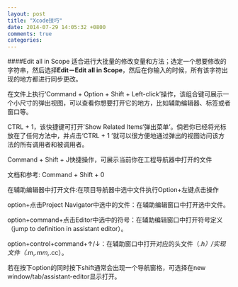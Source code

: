 ```yaml
---
layout: post
title: "Xcode技巧"
date: 2014-07-29 14:05:32 +0800
comments: true
categories: 
---
```

####Edit all in Scope
适合进行大批量的修改变量和方法；选定一个想要修改的字符串，然后选择**Edit－Edit all in Scope**，然后在你输入的时候，所有该字符出现的地方都进行同步更改。

在文件上执行‘Command + Option + Shift + Left-click’操作，该组合键可展示一个小尺寸的弹出视图，可以查看你想要打开它的地方，比如辅助编辑器、标签或者窗口等。

CTRL + 1，该快捷键可打开'Show Related Items‘弹出菜单’。倘若你已经将光标放在了任何方法中，并点击‘CTRL + 1 ’就可以很方便地通过弹出的视图访问该方法的所有调用者和被调用者。

Command + Shift + J快捷操作，可展示当前你在工程导航器中打开的文件

文档和参考: Command + Shift + 0

在辅助编辑器中打开文件:在项目导航器中选中文件执行Option+左键点击操作


option+点击Project Navigator中选中的文件：在辅助编辑窗口中打开选中文件。

option+command+点击Editor中选中的符号：在辅助编辑窗口中打开符号定义（jump to definition in assistant editor）。

option+control+command+↑/↓：在辅助窗口中打开对应的头文件（*.h）/实现文件（*.m,*.mm,*.cc）。

若在按下option的同时按下shift通常会出现一个导航窗格，可选择在new window/tab/assistant-editor显示打开。
####

